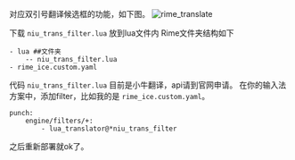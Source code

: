 对应双引号翻译候选框的功能，如下图。
![rime_translate](https://github.com/user-attachments/assets/4d7d8133-76bf-4871-a1f2-8dfe18602b4a)


下载 `niu_trans_filter.lua` 放到lua文件内
Rime文件夹结构如下
```
- lua ##文件夹
	-- niu_trans_filter.lua
- rime_ice.custom.yaml
```
代码 `niu_trans_filter.lua` 目前是小牛翻译，api请到官网申请。
在你的输入法方案中，添加filter，比如我的是 `rime_ice.custom.yaml`。
```
punch:
	engine/filters/+:
    	- lua_translator@*niu_trans_filter
```
之后重新部署就ok了。
